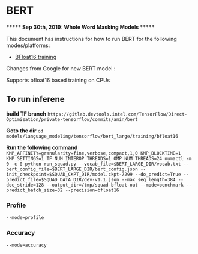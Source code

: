 # BERT

**\*\*\*\*\* Sep 30th, 2019: Whole Word Masking Models \*\*\*\*\***

This document has instructions for how to run BERT for the 
following modes/platforms:
* [BFloat16 training](#training-instructions)

Changes from Google for new BERT model :

Supports bfloat16 based training on CPUs

## To run inferene

**build TF branch**
  `https://gitlab.devtools.intel.com/TensorFlow/Direct-Optimization/private-tensorflow/commits/amin/bert`

**Goto the dir**
  `cd models/language_modeling/tensorflow/bert_large/training/bfloat16`

**Run the following command**
`KMP_AFFINITY=granularity=fine,verbose,compact,1,0 KMP_BLOCKTIME=1 KMP_SETTINGS=1 TF_NUM_INTEROP_THREADS=1 OMP_NUM_THREADS=24 numactl -m 0 -c 0 python run_squad.py --vocab_file=$BERT_LARGE_DIR/vocab.txt --bert_config_file=$BERT_LARGE_DIR/bert_config.json --init_checkpoint=$SQUAD_CKPT_DIR/model.ckpt-7299 --do_predict=True --predict_file=$SQUAD_DATA_DIR/dev-v1.1.json --max_seq_length=384 --doc_stride=128 --output_dir=/tmp/squad-bfloat-out --mode=benchmark --predict_batch_size=32 --precision=bfloat16`


### Profile
`--mode=profile`

### Accuracy
`--mode=accuracy`
